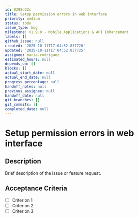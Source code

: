 ```yaml
---
id: 0298d32c
title: Setup permission errors in web interface
priority: medium
status: todo
issue_type: bug
milestone: v1.9.0 - Mobile Applications & API Enhancement
labels: []
github_issue: null
created: '2025-10-11T17:04:52.837720'
updated: '2025-10-11T17:04:52.837725'
assignee: maria.rodriguez
estimated_hours: null
depends_on: []
blocks: []
actual_start_date: null
actual_end_date: null
progress_percentage: null
handoff_notes: null
previous_assignee: null
handoff_date: null
git_branches: []
git_commits: []
completed_date: null
---
```


# Setup permission errors in web interface

## Description

Brief description of the issue or feature request.

## Acceptance Criteria

- [ ] Criterion 1
- [ ] Criterion 2
- [ ] Criterion 3